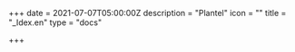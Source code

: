 +++
date = 2021-07-07T05:00:00Z
description = "Plantel"
icon = ""
title = "_Idex.en"
type = "docs"

+++

